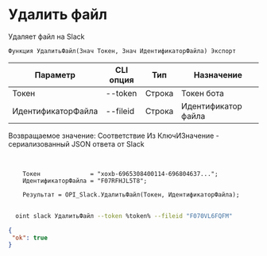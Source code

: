 ﻿---
sidebar_position: 4
---

# Удалить файл
 Удаляет файл на Slack



`Функция УдалитьФайл(Знач Токен, Знач ИдентификаторФайла) Экспорт`

  | Параметр | CLI опция | Тип | Назначение |
  |-|-|-|-|
  | Токен | --token | Строка | Токен бота |
  | ИдентификаторФайла | --fileid | Строка | Идентификатор файла |

  
  Возвращаемое значение:   Соответствие Из КлючИЗначение - сериализованный JSON ответа от Slack

<br/>




```bsl title="Пример кода"
    Токен              = "xoxb-6965308400114-696804637...";
    ИдентификаторФайла = "F07RFHJL5T8";

    Результат = OPI_Slack.УдалитьФайл(Токен, ИдентификаторФайла);
```



```sh title="Пример команды CLI"
    
  oint slack УдалитьФайл --token %token% --fileid "F070VL6FQFM"

```

```json title="Результат"
{
 "ok": true
}
```
